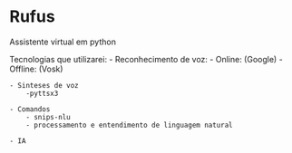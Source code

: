# Rufus
Assistente virtual em python

Tecnologias que utilizarei:
    - Reconhecimento de voz:
        - Online: (Google)
        - Offline: (Vosk)

    - Sinteses de voz
        -pyttsx3

    - Comandos
        - snips-nlu
        - processamento e entendimento de linguagem natural

    - IA